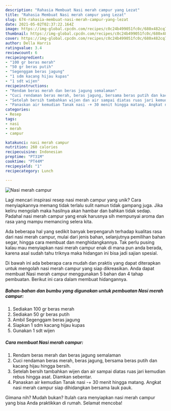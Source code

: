 ```yaml
---
description: "Rahasia Membuat Nasi merah campur yang Lezat"
title: "Rahasia Membuat Nasi merah campur yang Lezat"
slug: 674-rahasia-membuat-nasi-merah-campur-yang-lezat
date: 2021-05-02T02:37:22.164Z
image: https://img-global.cpcdn.com/recipes/c0c24b499051fc0c/680x482cq70/nasi-merah-campur-foto-resep-utama.jpg
thumbnail: https://img-global.cpcdn.com/recipes/c0c24b499051fc0c/680x482cq70/nasi-merah-campur-foto-resep-utama.jpg
cover: https://img-global.cpcdn.com/recipes/c0c24b499051fc0c/680x482cq70/nasi-merah-campur-foto-resep-utama.jpg
author: Della Harris
ratingvalue: 3.4
reviewcount: 6
recipeingredient:
- "100 gr beras merah"
- "50 gr beras putih"
- "Segenggam beras jagung"
- "1 sdm kacang hijau kupas"
- "1 sdt wijen"
recipeinstructions:
- "Rendam beras merah dan beras jagung semalaman"
- "Cuci rendaman beras merah, beras jagung, bersama beras putih dan kacang hijau hingga bersih."
- "Setelah bersih tambahkan wijen dan air sampai diatas ruas jari kemudian rebus hingga asat. Diamkan sebentar."
- "Panaskan air kemudian Tanak nasi -+ 30 menit hingga matang. Angkat nasi merah campur siap dihidangkan bersama lauk pauk."
categories:
- Resep
tags:
- nasi
- merah
- campur

katakunci: nasi merah campur 
nutrition: 260 calories
recipecuisine: Indonesian
preptime: "PT31M"
cooktime: "PT44M"
recipeyield: "1"
recipecategory: Lunch

---
```



![Nasi merah campur](https://img-global.cpcdn.com/recipes/c0c24b499051fc0c/680x482cq70/nasi-merah-campur-foto-resep-utama.jpg)

Lagi mencari inspirasi resep nasi merah campur yang unik? Cara menyiapkannya memang tidak terlalu sulit namun tidak gampang juga. Jika keliru mengolah maka hasilnya akan hambar dan bahkan tidak sedap. Padahal nasi merah campur yang enak harusnya sih mempunyai aroma dan rasa yang mampu memancing selera kita.

Ada beberapa hal yang sedikit banyak berpengaruh terhadap kualitas rasa dari nasi merah campur, mulai dari jenis bahan, selanjutnya pemilihan bahan segar, hingga cara membuat dan menghidangkannya. Tak perlu pusing kalau mau menyiapkan nasi merah campur enak di mana pun anda berada, karena asal sudah tahu triknya maka hidangan ini bisa jadi sajian spesial.




Di bawah ini ada beberapa cara mudah dan praktis yang dapat diterapkan untuk mengolah nasi merah campur yang siap dikreasikan. Anda dapat membuat Nasi merah campur menggunakan 5 bahan dan 4 tahap pembuatan. Berikut ini cara dalam membuat hidangannya.

<!--inarticleads1-->

##### Bahan-bahan dan bumbu yang digunakan untuk pembuatan Nasi merah campur:

1. Sediakan 100 gr beras merah
1. Sediakan 50 gr beras putih
1. Ambil Segenggam beras jagung
1. Siapkan 1 sdm kacang hijau kupas
1. Gunakan 1 sdt wijen




<!--inarticleads2-->

##### Cara membuat Nasi merah campur:

1. Rendam beras merah dan beras jagung semalaman
1. Cuci rendaman beras merah, beras jagung, bersama beras putih dan kacang hijau hingga bersih.
1. Setelah bersih tambahkan wijen dan air sampai diatas ruas jari kemudian rebus hingga asat. Diamkan sebentar.
1. Panaskan air kemudian Tanak nasi -+ 30 menit hingga matang. Angkat nasi merah campur siap dihidangkan bersama lauk pauk.




Gimana nih? Mudah bukan? Itulah cara menyiapkan nasi merah campur yang bisa Anda praktikkan di rumah. Selamat mencoba!
